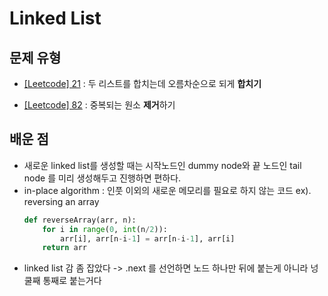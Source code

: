 # Linked List

## 문제 유형
- [[Leetcode] 21](https://github.com/ririro93/algorithm_probs/blob/master/leetcode/daily_problems/21_Merge_Two_Sorted_Lists.md) : 두 리스트를 합치는데 오름차순으로 되게 **합치기**

- [[Leetcode] 82](https://github.com/ririro93/algorithm_probs/blob/master/leetcode/daily_problems/82_Remove_Duplicates_from_Sorted_List_II.md) : 중복되는 원소 **제거**하기

## 배운 점
- 새로운 linked list를 생성할 때는 시작노드인 dummy node와 끝 노드인 tail node 를 미리 생성해두고 진행하면 편하다.
- in-place algorithm : 인풋 이외의 새로운 메모리를 필요로 하지 않는 코드
  ex). reversing an array
    ```python
    def reverseArray(arr, n):
        for i in range(0, int(n/2)):
            arr[i], arr[n-i-1] = arr[n-i-1], arr[i]
        return arr
    ```
- linked list 감 좀 잡았다 -> .next 를 선언하면 노드 하나만 뒤에 붙는게 아니라 넝쿨째 통째로 붙는거다

    
